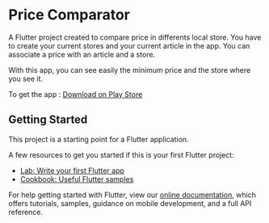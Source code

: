 # Price Comparator

A Flutter project created to compare price in differents local store. You have to create your current stores and your current article in the app. You can associate a price with an article and a store.

With this app, you can see easily the minimum price and the store where you see it.

To get the app : [Download on Play Store](https://play.google.com/store/apps/details?id=the_dead_masked_company.price_comparator)



## Getting Started

This project is a starting point for a Flutter application.

A few resources to get you started if this is your first Flutter project:

- [Lab: Write your first Flutter app](https://flutter.dev/docs/get-started/codelab)
- [Cookbook: Useful Flutter samples](https://flutter.dev/docs/cookbook)

For help getting started with Flutter, view our
[online documentation](https://flutter.dev/docs), which offers tutorials,
samples, guidance on mobile development, and a full API reference.
